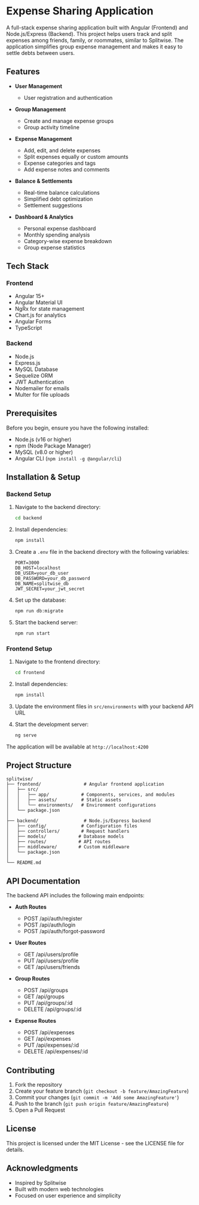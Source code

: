 # Expense Sharing Application

A full-stack expense sharing application built with Angular (Frontend) and Node.js/Express (Backend). This project helps users track and split expenses among friends, family, or roommates, similar to Splitwise. The application simplifies group expense management and makes it easy to settle debts between users.

## Features

- **User Management**
  - User registration and authentication

- **Group Management**
  - Create and manage expense groups
  - Group activity timeline

- **Expense Management**
  - Add, edit, and delete expenses
  - Split expenses equally or custom amounts
  - Expense categories and tags
  - Add expense notes and comments

- **Balance & Settlements**
  - Real-time balance calculations
  - Simplified debt optimization
  - Settlement suggestions

- **Dashboard & Analytics**
  - Personal expense dashboard
  - Monthly spending analysis
  - Category-wise expense breakdown
  - Group expense statistics

## Tech Stack

### Frontend
- Angular 15+
- Angular Material UI
- NgRx for state management
- Chart.js for analytics
- Angular Forms
- TypeScript

### Backend
- Node.js
- Express.js
- MySQL Database
- Sequelize ORM
- JWT Authentication
- Nodemailer for emails
- Multer for file uploads

## Prerequisites

Before you begin, ensure you have the following installed:
- Node.js (v16 or higher)
- npm (Node Package Manager)
- MySQL (v8.0 or higher)
- Angular CLI (`npm install -g @angular/cli`)

## Installation & Setup

### Backend Setup

1. Navigate to the backend directory:
   ```bash
   cd backend
   ```

2. Install dependencies:
   ```bash
   npm install
   ```

3. Create a `.env` file in the backend directory with the following variables:
   ```
   PORT=3000
   DB_HOST=localhost
   DB_USER=your_db_user
   DB_PASSWORD=your_db_password
   DB_NAME=splitwise_db
   JWT_SECRET=your_jwt_secret
   ```

4. Set up the database:
   ```bash
   npm run db:migrate
   ```

5. Start the backend server:
   ```bash
   npm run start
   ```

### Frontend Setup

1. Navigate to the frontend directory:
   ```bash
   cd frontend
   ```

2. Install dependencies:
   ```bash
   npm install
   ```

3. Update the environment files in `src/environments` with your backend API URL

4. Start the development server:
   ```bash
   ng serve
   ```

The application will be available at `http://localhost:4200`

## Project Structure

```
splitwise/
├── frontend/                # Angular frontend application
│   ├── src/
│   │   ├── app/            # Components, services, and modules
│   │   ├── assets/         # Static assets
│   │   └── environments/   # Environment configurations
│   └── package.json
│
├── backend/                 # Node.js/Express backend
│   ├── config/             # Configuration files
│   ├── controllers/        # Request handlers
│   ├── models/            # Database models
│   ├── routes/            # API routes
│   ├── middleware/        # Custom middleware
│   └── package.json
│
└── README.md
```

## API Documentation

The backend API includes the following main endpoints:

- **Auth Routes**
  - POST /api/auth/register
  - POST /api/auth/login
  - POST /api/auth/forgot-password

- **User Routes**
  - GET /api/users/profile
  - PUT /api/users/profile
  - GET /api/users/friends

- **Group Routes**
  - POST /api/groups
  - GET /api/groups
  - PUT /api/groups/:id
  - DELETE /api/groups/:id

- **Expense Routes**
  - POST /api/expenses
  - GET /api/expenses
  - PUT /api/expenses/:id
  - DELETE /api/expenses/:id

## Contributing

1. Fork the repository
2. Create your feature branch (`git checkout -b feature/AmazingFeature`)
3. Commit your changes (`git commit -m 'Add some AmazingFeature'`)
4. Push to the branch (`git push origin feature/AmazingFeature`)
5. Open a Pull Request

## License

This project is licensed under the MIT License - see the LICENSE file for details.

## Acknowledgments

- Inspired by Splitwise
- Built with modern web technologies
- Focused on user experience and simplicity
